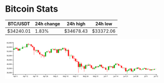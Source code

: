 # Bitcoin Stats

BTC/USDT|24h change|24h high|24h low|
|---|---|---|---|
|$34240.01|1.83%|$34678.43|$33372.06|

<img src="./chart.svg">
